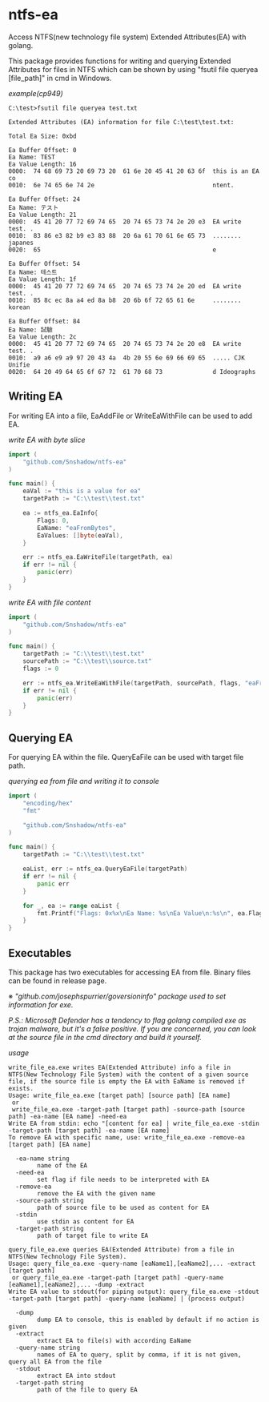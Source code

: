 # ntfs-ea

Access NTFS(new technology file system) Extended Attributes(EA) with golang.

This package provides functions for writing and querying Extended Attributes for files in NTFS which can be shown by using "fsutil file queryea [file_path]" in cmd in Windows.

_example(cp949)_

```
C:\test>fsutil file queryea test.txt

Extended Attributes (EA) information for file C:\test\test.txt:

Total Ea Size: 0xbd

Ea Buffer Offset: 0
Ea Name: TEST
Ea Value Length: 16
0000:  74 68 69 73 20 69 73 20  61 6e 20 45 41 20 63 6f  this is an EA co
0010:  6e 74 65 6e 74 2e                                 ntent.

Ea Buffer Offset: 24
Ea Name: テスト
Ea Value Length: 21
0000:  45 41 20 77 72 69 74 65  20 74 65 73 74 2e 20 e3  EA write test. .
0010:  83 86 e3 82 b9 e3 83 88  20 6a 61 70 61 6e 65 73  ........ japanes
0020:  65                                                e

Ea Buffer Offset: 54
Ea Name: 테스트
Ea Value Length: 1f
0000:  45 41 20 77 72 69 74 65  20 74 65 73 74 2e 20 ed  EA write test. .
0010:  85 8c ec 8a a4 ed 8a b8  20 6b 6f 72 65 61 6e     ........ korean

Ea Buffer Offset: 84
Ea Name: 試驗
Ea Value Length: 2c
0000:  45 41 20 77 72 69 74 65  20 74 65 73 74 2e 20 e8  EA write test. .
0010:  a9 a6 e9 a9 97 20 43 4a  4b 20 55 6e 69 66 69 65  ..... CJK Unifie
0020:  64 20 49 64 65 6f 67 72  61 70 68 73              d Ideographs
```

## Writing EA

For writing EA into a file, EaAddFile or WriteEaWithFile can be used to add EA.

_write EA with byte slice_

```go
import (
	"github.com/Snshadow/ntfs-ea"
)

func main() {
	eaVal := "this is a value for ea"
	targetPath := "C:\\test\\test.txt"

	ea := ntfs_ea.EaInfo{
		Flags: 0,
		EaName: "eaFromBytes",
		EaValues: []byte(eaVal),
	}

	err := ntfs_ea.EaWriteFile(targetPath, ea)
	if err != nil {
		panic(err)
	}
}
```

_write EA with file content_

```go
import (
	"github.com/Snshadow/ntfs-ea"
)

func main() {
	targetPath := "C:\\test\\test.txt"
	sourcePath := "C:\\test\\source.txt"
	flags := 0

	err := ntfs_ea.WriteEaWithFile(targetPath, sourcePath, flags, "eaFromFile")
	if err != nil {
		panic(err)
	}
}
```

## Querying EA

For querying EA within the file. QueryEaFile can be used with target file path.

_querying ea from file and writing it to console_

```go
import (
	"encoding/hex"
	"fmt"

	"github.com/Snshadow/ntfs-ea"
)

func main() {
	targetPath := "C:\\test\\test.txt"

	eaList, err := ntfs_ea.QueryEaFile(targetPath)
	if err != nil {
		panic err
	}

	for _, ea := range eaList {
		fmt.Printf("Flags: 0x%x\nEa Name: %s\nEa Value\n:%s\n", ea.Flags, ea.EaName, hex.Dump(ea.EaValue))
	}
}
```

## Executables

This package has two executables for accessing EA from file. Binary files can be found in release page.

※ _"github.com/josephspurrier/goversioninfo" package used to set information for exe._

_P.S.: Microsoft Defender has a tendency to flag golang compiled exe as trojan malware, but it's a false positive. If you are concerned, you can look at the source file in the cmd directory and build it yourself._

_usage_

```
write_file_ea.exe writes EA(Extended Attribute) info a file in NTFS(New Technology File System) with the content of a given source file, if the source file is empty the EA with EaName is removed if exists.
Usage: write_file_ea.exe [target path] [source path] [EA name]
 or
 write_file_ea.exe -target-path [target path] -source-path [source path] -ea-name [EA name] -need-ea
Write EA from stdin: echo "[content for ea] | write_file_ea.exe -stdin -target-path [target path] -ea-name [EA name]
To remove EA with specific name, use: write_file_ea.exe -remove-ea [target path] [EA name]

  -ea-name string
        name of the EA
  -need-ea
        set flag if file needs to be interpreted with EA
  -remove-ea
        remove the EA with the given name
  -source-path string
        path of source file to be used as content for EA
  -stdin
        use stdin as content for EA
  -target-path string
        path of target file to write EA
```

```
query_file_ea.exe queries EA(Extended Attribute) from a file in NTFS(New Technology File System).
Usage: query_file_ea.exe -query-name [eaName1],[eaName2],... -extract [target path]
 or query_file_ea.exe -target-path [target path] -query-name [eaName1],[eaName2],... -dump -extract
Write EA value to stdout(for piping output): query_file_ea.exe -stdout -target-path [target path] -query-name [eaName] | (process output)

  -dump
        dump EA to console, this is enabled by default if no action is given
  -extract
        extract EA to file(s) with according EaName
  -query-name string
        names of EA to query, split by comma, if it is not given, query all EA from the file
  -stdout
        extract EA into stdout
  -target-path string
        path of the file to query EA
```
